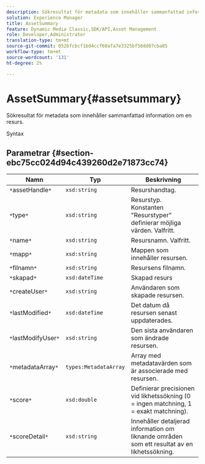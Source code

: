 ```yaml
---
description: Sökresultat för metadata som innehåller sammanfattad information om en resurs.
solution: Experience Manager
title: AssetSummary
feature: Dynamic Media Classic,SDK/API,Asset Management
role: Developer,Administrator
translation-type: tm+mt
source-git-commit: 052bfcbcf1bd4ccf60afa7e3325bf58dd07cba85
workflow-type: tm+mt
source-wordcount: '131'
ht-degree: 2%

---
```



# AssetSummary{#assetsummary}

Sökresultat för metadata som innehåller sammanfattad information om en resurs.

Syntax

## Parametrar {#section-ebc75cc024d94c439260d2e71873cc74}

| Namn | Typ | Beskrivning |
|---|---|---|
| `*`assetHandle`*` | `xsd:string` | Resurshandtag. |
| `*`type`*` | `xsd:string` | Resurstyp. Konstanten &quot;Resurstyper&quot; definierar möjliga värden. Valfritt. |
| `*`name`*` | `xsd:string` | Resursnamn. Valfritt. |
| `*`mapp`*` | `xsd:string` | Mappen som innehåller resursen. |
| `*`filnamn`*` | `xsd:string` | Resursens filnamn. |
| `*`skapad`*` | `xsd:dateTime` | Skapad resurs |
| `*`createUser`*` | `xsd:string` | Användaren som skapade resursen. |
| `*`lastModified`*` | `xsd:dateTime` | Det datum då resursen senast uppdaterades. |
| `*`lastModifyUser`*` | `xsd:string` | Den sista användaren som ändrade resursen. |
| `*`metadataArray`*` | `types:MetadataArray` | Array med metadatavärden som är associerade med resursen. |
| `*`score`*` | `xsd:double` | Definierar precisionen vid likhetssökning (0 = ingen matchning, 1 = exakt matchning). |
| `*`scoreDetail`*` | `xsd:string` | Innehåller detaljerad information om liknande områden som ett resultat av en likhetssökning. |

